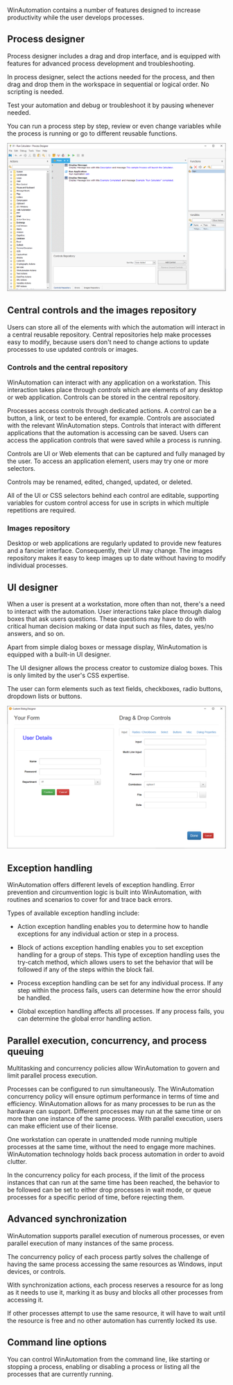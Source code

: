 WinAutomation contains a number of features designed to increase productivity while the user develops processes.

## Process designer

Process designer includes a drag and drop interface, and is equipped with features for advanced process development and troubleshooting.

In process designer, select the actions needed for the process, and then drag and drop them in the workspace in sequential or logical order. No scripting is needed.

Test your automation and debug or troubleshoot it by pausing whenever needed.

You can run a process step by step, review or even change variables while the process is running or go to different reusable functions.

 ![Screenshot of the WinAutomation Process Designer.](..\media\process-designer-2.png)

## Central controls and the images repository

Users can store all of the elements with which the automation will interact in a central reusable repository. Central repositories help make processes easy to modify, because users don't need to change actions to update processes to use updated controls or images.

### Controls and the central repository

WinAutomation can interact with any application on a workstation. This interaction takes place through *controls* which are elements of any desktop or web application. Controls can be stored in the central repository.

Processes access controls through dedicated actions. A control can be a button, a link, or text to be entered, for example. Controls are associated with the relevant WinAutomation steps. Controls that interact with different applications that the automation is accessing can be saved. Users can access the application controls that were saved while a process is running.

Controls are UI or Web elements that can be captured and fully managed by the user. To access an application element, users may try one or more selectors.

Controls may be renamed, edited, changed, updated, or deleted.

All of the UI or CSS selectors behind each control are editable, supporting variables for custom control access for use in scripts in which multiple repetitions are required.

### Images repository

Desktop or web applications are regularly updated to provide new features and a fancier interface. Consequently, their UI may change. The images repository makes it easy to keep images up to date without having to modify individual processes.

## UI designer

When a user is present at a workstation, more often than not, there's a need to interact with the automation. User interactions take place through dialog boxes that ask users questions. These questions may have to do with critical human decision making or data input such as files, dates, yes/no answers, and so on.

Apart from simple dialog boxes or message display, WinAutomation is equipped with a built-in UI designer.

The UI designer allows the process creator to customize dialog boxes. This is only limited by the user's CSS expertise.

The user can form elements such as text fields, checkboxes, radio buttons, dropdown lists or buttons.

 ![Screenshot of the Custom Dialog Designer.](..\media\custom-dialog-designer.png)

## Exception handling

WinAutomation offers different levels of exception handling. Error prevention and circumvention logic is built into WinAutomation, with routines and scenarios to cover for and trace back errors.

Types of available exception handling include:

* Action exception handling enables you to determine how to handle exceptions for any individual action or step in a process.

* Block of actions exception handling enables you to set exception handling for a group of steps. This type of exception handling uses the try-catch method, which allows users to set the behavior that will be followed if any of the steps within the block fail.

* Process exception handling can be set for any individual process. If any step within the process fails, users can determine how the error should be handled.

* Global exception handling affects all processes. If any process fails, you can determine the global error handling action.

## Parallel execution, concurrency, and process queuing

Multitasking and concurrency policies allow WinAutomation to govern and limit parallel process execution.

Processes can be configured to run simultaneously. The WinAutomation concurrency policy will ensure optimum performance in terms of time and efficiency. WinAutomation allows for as many processes to be run as the hardware can support. Different processes may run at the same time or on more than one instance of the same process. With parallel execution, users can make efficient use of their license.

One workstation can operate in unattended mode running multiple processes at the same time, without the need to engage more machines. WinAutomation technology holds back process automation in order to avoid clutter.

In the concurrency policy for each process, if the limit of the process instances that can run at the same time has been reached, the behavior to be followed can be set to either drop processes in wait mode, or queue processes for a specific period of time, before rejecting them.

## Advanced synchronization

WinAutomation supports parallel execution of numerous processes, or even parallel execution of many instances of the same process.

The concurrency policy of each process partly solves the challenge of having the same process accessing the same resources as Windows, input devices, or controls.

With synchronization actions, each process reserves a resource for as long as it needs to use it, marking it as busy and blocks all other processes from accessing it.

If other processes attempt to use the same resource, it will have to wait until the resource is free and no other automation has currently locked its use.

## Command line options

You can control WinAutomation from the command line, like starting or stopping a process, enabling or disabling a process or listing all the processes that are currently running.
